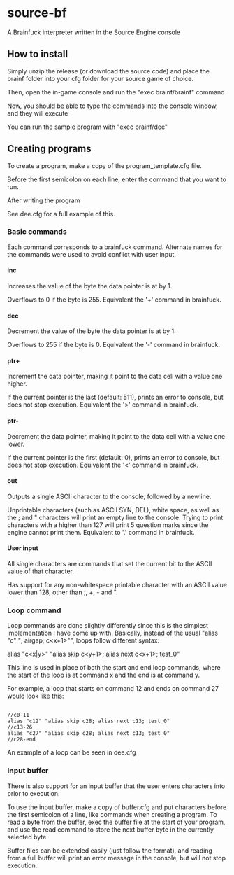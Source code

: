 # source-bf
A Brainfuck interpreter written in the Source Engine console

## How to install
Simply unzip the release (or download the source code) and place the brainf folder into your cfg folder for your source game of choice.

Then, open the in-game console and run the "exec brainf/brainf" command

Now, you should be able to type the commands into the console window, and they will execute

You can run the sample program with "exec brainf/dee"

## Creating programs
To create a program, make a copy of the program_template.cfg file.

Before the first semicolon on each line, enter the command that you want to run. 

After writing the program

See dee.cfg for a full example of this. 

### Basic commands
Each command corresponds to a brainfuck command. 
Alternate names for the commands were used to avoid conflict with user input.

#### inc
Increases the value of the byte the data pointer is at by 1. 

Overflows to 0 if the byte is 255. Equivalent the '+' command in brainfuck.

#### dec
Decrement the value of the byte the data pointer is at by 1. 

Overflows to 255 if the byte is 0. Equivalent the '-' command in brainfuck.

#### ptr+
Increment the data pointer, making it point to the data cell with a value one higher.

If the current pointer is the last (default: 511), prints an error to console, but does not stop execution. Equivalent the '>' command in brainfuck.

#### ptr-
Decrement the data pointer, making it point to the data cell with a value one lower.

If the current pointer is the first (default: 0), prints an error to console, but does not stop execution. Equivalent the '<' command in brainfuck.

#### out
Outputs a single ASCII character to the console, followed by a newline. 

Unprintable characters (such as ASCII SYN, DEL), white space, as well as the ; and " characters will print an empty line to the console. Trying to print characters with a higher than 127 will print 5 question marks since the engine cannot print them. Equivalent to '.' command in brainfuck.

#### User input
All single characters are commands that set the current bit to the ASCII value of that character.

Has support for any non-whitespace printable character with an ASCII value lower than 128, other than ;, +, - and ". 

### Loop command 
Loop commands are done slightly differently since this is the simplest implementation I have come up with.
Basically, instead of the usual "alias "c<x>" "<command>; airgap; c<x+1>"", loops follow different syntax:

alias "c<x|y>" "alias skip c<y+1>; alias next c<x+1>; test_0"

This line is used in place of both the start and end loop commands, where the start of the loop is at command x and the end is at command y.

For example, a loop that starts on command 12 and ends on command 27 would look like this:
<pre><code>
//c0-11
alias "c12" "alias skip c28; alias next c13; test_0"
//c13-26
alias "c27" "alias skip c28; alias next c13; test_0"
//c28-end
</code></pre>

An example of a loop can be seen in dee.cfg

### Input buffer
There is also support for an input buffer that the user enters characters into prior to execution.

To use the input buffer, make a copy of buffer.cfg and put characters before the first semicolon of a line, like commands when creating a program. To read a byte from the buffer, exec the buffer file at the start of your program, and use the read command to store the next buffer byte in the currently selected byte.

Buffer files can be extended easily (just follow the format), and reading from a full buffer will print an error message in the console, but will not stop execution.
